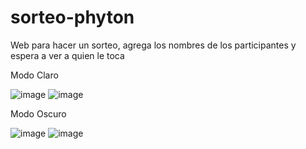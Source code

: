 # sorteo-phyton
Web para hacer un sorteo, agrega los nombres de los participantes y espera a ver a quien le toca

Modo Claro

![image](https://github.com/user-attachments/assets/59840455-1c0e-4f6a-9244-d39836e377e4)
![image](https://github.com/user-attachments/assets/0317fa17-3f88-4dd2-ba1f-ae3f9564dcfa)

Modo Oscuro

![image](https://github.com/user-attachments/assets/235e7b53-fbed-489a-9ed6-c630d220f797)
![image](https://github.com/user-attachments/assets/e016fe9b-fcc2-404c-ad58-dd4a470da968)
